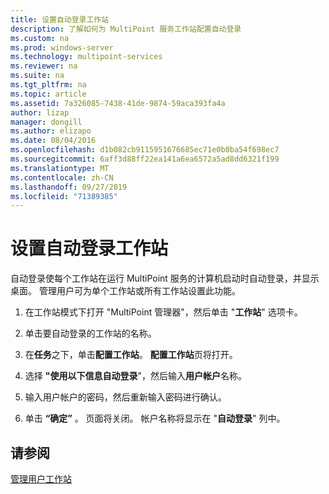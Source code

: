 ```yaml
---
title: 设置自动登录工作站
description: 了解如何为 MultiPoint 服务工作站配置自动登录
ms.custom: na
ms.prod: windows-server
ms.technology: multipoint-services
ms.reviewer: na
ms.suite: na
ms.tgt_pltfrm: na
ms.topic: article
ms.assetid: 7a326085-7438-41de-9874-59aca393fa4a
author: lizap
manager: dongill
ms.author: elizapo
ms.date: 08/04/2016
ms.openlocfilehash: d1b082cb9115951676685ec71e0b0ba54f698ec7
ms.sourcegitcommit: 6aff3d88ff22ea141a6ea6572a5ad8dd6321f199
ms.translationtype: MT
ms.contentlocale: zh-CN
ms.lasthandoff: 09/27/2019
ms.locfileid: "71389385"
---
```

# <a name="set-up-a-station-for-automatic-logon"></a>设置自动登录工作站
自动登录使每个工作站在运行 MultiPoint 服务的计算机启动时自动登录，并显示桌面。 管理用户可为单个工作站或所有工作站设置此功能。  
  
1.  在工作站模式下打开 "MultiPoint 管理器"，然后单击 "**工作站**" 选项卡。  
  
2.  单击要自动登录的工作站的名称。  
  
3.  在**任务**之下，单击**配置工作站**。 **配置工作站**页将打开。  
  
4.  选择 **"使用以下信息自动登录**"，然后输入**用户帐户**名称。  
  
5.  输入用户帐户的密码，然后重新输入密码进行确认。  
  
6.  单击 **“确定”** 。 页面将关闭。 帐户名称将显示在 "**自动登录**" 列中。  
  
## <a name="see-also"></a>请参阅  
[管理用户工作站](Manage-User-Stations.md)